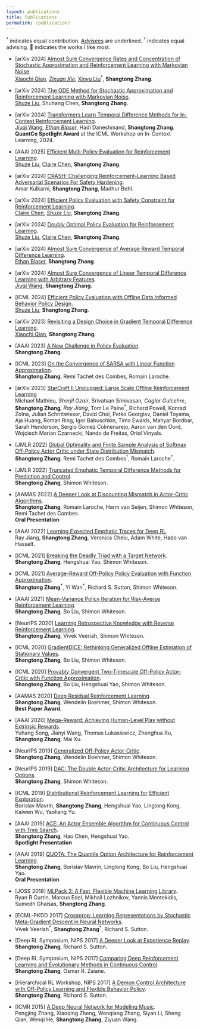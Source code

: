 ```yaml
---
layout: publications 
title: Publications 
permalink: /publication/
---
```


<sup>*</sup> indicates equal contribution.  <u>Advisees</u> are underlined. <sup>†</sup> indicates equal advising.  &#127881; indicates the works I like most.  

- <span class="rep_pub"></span> [arXiv 2024] [Almost Sure Convergence Rates and Concentration of Stochastic Approximation and Reinforcement Learning with Markovian Noise](https://arxiv.org/abs/2411.13711).  
<u>Xiaochi Qian</u><sup>*</sup>, <u>Zixuan Xie</u><sup>*</sup>, <u>Xinyu Liu</u><sup>*</sup>, **Shangtong Zhang**.  

- <span class="rep_pub"></span> [arXiv 2024] [The ODE Method for Stochastic Approximation and Reinforcement Learning with Markovian Noise](https://arxiv.org/abs/2401.07844).  
<u>Shuze Liu</u>, Shuhang Chen, **Shangtong Zhang**.   

- <span class="rep_pub"></span> [arXiv 2024] [Transformers Learn Temporal Difference Methods for In-Context Reinforcement Learning](https://arxiv.org/abs/2405.13861).   
<u>Jiuqi Wang</u><sup>*</sup>, <u>Ethan Blaser</u><sup>*</sup>, Hadi Daneshmand, **Shangtong Zhang**.  
**QuantCo Spotlight Award** at the ICML Workshop on In-Context Learning, 2024.  

- [AAAI 2025] [Efficient Multi-Policy Evaluation for Reinforcement Learning](https://arxiv.org/abs/2408.08706).  
<u>Shuze Liu</u>, <u>Claire Chen</u>, **Shangtong Zhang**.  

- [arXiv 2024] [CRASH: Challenging Reinforcement-Learning Based Adversarial Scenarios For Safety Hardening](https://arxiv.org/abs/2411.16996).  
Amar Kulkarni, **Shangtong Zhang**, Madhur Behl.  

- [arXiv 2024] [Efficient Policy Evaluation with Safety Constraint for Reinforcement Learning](https://arxiv.org/abs/2410.05655).  
<u>Claire Chen</u><sup>*</sup>, <u>Shuze Liu</u><sup>*</sup>, **Shangtong Zhang**.  

- [arXiv 2024] [Doubly Optimal Policy Evaluation for Reinforcement Learning](https://arxiv.org/abs/2410.02226).  
<u>Shuze Liu</u>, <u>Claire Chen</u>, **Shangtong Zhang**.  

- [arXiv 2024] [Almost Sure Convergence of Average Reward Temporal Difference Learning](https://arxiv.org/abs/2409.19546).  
<u>Ethan Blaser</u>, **Shangtong Zhang**.  

- [arXiv 2024] [Almost Sure Convergence of Linear Temporal Difference Learning with Arbitrary Features](https://arxiv.org/abs/2409.12135).  
<u>Jiuqi Wang</u>, **Shangtong Zhang**.  

- [ICML 2024] [Efficient Policy Evaluation with Offline Data Informed Behavior Policy Design](https://arxiv.org/abs/2301.13734).  
<u>Shuze Liu</u>, **Shangtong Zhang**.   

- [arXiv 2023] [Revisiting a Design Choice in Gradient Temporal Difference Learning](https://arxiv.org/abs/2308.01170).  
<u>Xiaochi Qian</u>, **Shangtong Zhang**.   

- [AAAI 2023] [A New Challenge in Policy Evaluation](https://ojs.aaai.org/index.php/AAAI/article/view/26832).  
**Shangtong Zhang**.  

- [ICML 2023] [On the Convergence of SARSA with Linear Function Approximation](https://arxiv.org/abs/2202.06828).  
**Shangtong Zhang**, Remi Tachet des Combes, Romain Laroche.  

- [arXiv 2023] [StarCraft II Unplugged: Large Scale Offline Reinforcement Learning](https://arxiv.org/abs/2308.03526)  
Michael Mathieu<sup>*</sup>, Sherjil Ozair<sup>*</sup>, Srivatsan Srinivasan<sup>*</sup>, Caglar Gulcehre<sup>*</sup>, **Shangtong Zhang**<sup>*</sup>, Ray Jiang<sup>*</sup>, Tom Le Paine<sup>*</sup>, Richard Powell, Konrad Zolna, Julian Schrittwieser, David Choi, Petko Georgiev, Daniel Toyama, Aja Huang, Roman Ring, Igor Babuschkin, Timo Ewalds, Mahyar Bordbar, Sarah Henderson, Sergio Gomez Colmenarejo, Aaron van den Oord, Wojciech Marian Czarnecki, Nando de Freitas, Oriol Vinyals.  

- [JMLR 2022] [Global Optimality and Finite Sample Analysis of Softmax Off-Policy Actor Critic under State Distribution Mismatch](https://arxiv.org/abs/2111.02997).  
**Shangtong Zhang**, Remi Tachet des Combes<sup>†</sup>, Romain Laroche<sup>†</sup>.  

- [JMLR 2022] [Truncated Emphatic Temporal Difference Methods for Prediction and Control](https://arxiv.org/abs/2108.05338).  
**Shangtong Zhang**, Shimon Whiteson.  

- [AAMAS 2022] [A Deeper Look at Discounting Mismatch in Actor-Critic Algorithms](https://arxiv.org/abs/2010.01069).  
**Shangtong Zhang**, Romain Laroche, Harm van Seijen, Shimon Whiteson, Remi Tachet des Combes.  
**Oral Presentation**

- [AAAI 2022] [Learning Expected Emphatic Traces for Deep RL](https://arxiv.org/abs/2107.05405).  
Ray Jiang, **Shangtong Zhang**, Veronica Chelu, Adam White, Hado van Hasselt.  

- [ICML 2021] [Breaking the Deadly Triad with a Target Network](https://arxiv.org/abs/2101.08862).  
**Shangtong Zhang**, Hengshuai Yao, Shimon Whiteson.  

- [ICML 2021] [Average-Reward Off-Policy Policy Evaluation with Function Approximation](https://arxiv.org/abs/2101.02808).  
**Shangtong Zhang**<sup>\*</sup>, Yi Wan<sup>\*</sup>, Richard S. Sutton, Shimon Whiteson.  

- [AAAI 2021] [Mean-Variance Policy Iteration for Risk-Averse Reinforcement Learning](https://arxiv.org/abs/2004.10888).  
**Shangtong Zhang**, Bo Liu, Shimon Whiteson.  

- [NeurIPS 2020] [Learning Retrospective Knowledge with Reverse Reinforcement Learning](https://arxiv.org/abs/2007.06703).  
**Shangtong Zhang**, Vivek Veeriah, Shimon Whiteson.  

- [ICML 2020] [GradientDICE: Rethinking Generalized Offline Estimation of Stationary Values](https://arxiv.org/abs/2001.11113).  
**Shangtong Zhang**, Bo Liu, Shimon Whiteson.  

- [ICML 2020] [Provably Convergent Two-Timescale Off-Policy Actor-Critic with Function Approximation](https://arxiv.org/abs/1911.04384).  
**Shangtong Zhang**, Bo Liu, Hengshuai Yao, Shimon Whiteson.  

- [AAMAS 2020] [Deep Residual Reinforcement Learning](https://arxiv.org/abs/1905.01072).  
**Shangtong Zhang**, Wendelin Boehmer, Shimon Whiteson.  
**Best Paper Award**.

- [AAAI 2020] [Mega-Reward: Achieving Human-Level Play without Extrinsic Rewards](https://arxiv.org/abs/1905.04640).  
Yuhang Song, Jianyi Wang, Thomas Lukasiewicz, Zhenghua Xu, **Shangtong Zhang**, Mai Xu.  

- [NeurIPS 2019] [Generalized Off-Policy Actor-Critic](https://arxiv.org/abs/1903.11329).  
**Shangtong Zhang**, Wendelin Boehmer, Shimon Whiteson.  

- [NeurIPS 2019] [DAC: The Double Actor-Critic Architecture for Learning Options](https://arxiv.org/abs/1904.12691).  
**Shangtong Zhang**, Shimon Whiteson.  

- [ICML 2019] [Distributional Reinforcement Learning for](https://arxiv.org/abs/1905.06125) [Efficient Exploration](http://www.ifaamas.org/Proceedings/aamas2019/pdfs/p2117.pdf).  
Borislav Mavrin, **Shangtong Zhang**, Hengshuai Yao, Linglong Kong, Kaiwen Wu, Yaoliang Yu.  
<!-- A short version is accepted as an extended abstract at AAMAS 2019.   -->

- [AAAI 2019] [ACE: An Actor Ensemble Algorithm for Continuous Control with Tree Search](https://arxiv.org/abs/1811.02696).  
**Shangtong Zhang**, Hao Chen, Hengshuai Yao.  
**Spotlight Presentation**

- [AAAI 2019] [QUOTA: The Quantile Option Architecture for Reinforcement Learning](https://arxiv.org/abs/1811.02073).  
**Shangtong Zhang**, Borislav Mavrin, Linglong Kong, Bo Liu, Hengshuai Yao.  
**Oral Presentation**

- [JOSS 2018] [MLPack 3: A Fast, Flexible Machine Learning Library](https://joss.theoj.org/papers/f9fb80cf56e79edd4d87e5cf7c5f1759).  
Ryan R Curtin, Marcus Edel, Mikhail Lozhnikov, Yannis Mentekidis, Sumedh Ghaisas, **Shangtong Zhang**.  

- [ECML-PKDD 2017] [Crossprop: Learning Representations by Stochastic Meta-Gradient Descent in Neural Networks](https://link.springer.com/chapter/10.1007/978-3-319-71249-9_27).  
Vivek Veeriah<sup>\*</sup>, **Shangtong Zhang**<sup>\*</sup>, Richard S. Sutton.  

- [Deep RL Symposium, NIPS 2017] [A Deeper Look at Experience Replay](https://arxiv.org/abs/1712.01275).  
**Shangtong Zhang**, Richard S. Sutton.  

- [Deep RL Symposium, NIPS 2017] [Comparing Deep Reinforcement Learning and Evolutionary Methods in Continuous Control](https://arxiv.org/abs/1712.00006).  
**Shangtong Zhang**, Osmar R. Zaiane.  

- [Hierarchical RL Workshop, NIPS 2017] [A Demon Control Architecture with Off-Policy Learning and Flexible Behavior Policy](https://drive.google.com/file/d/1tV1Lw1fIsQTihSzSvBT206XX2_6UjiRB/view).  
**Shangtong Zhang**, Richard S. Sutton.  

- [ICMR 2015] [A Deep Neural Network for Modeling Music](https://dl.acm.org/citation.cfm?id=2749367).  
Pengjing Zhang, Xiaoqing Zheng, Wenqiang Zhang, Siyan Li, Sheng Qian, Wenqi He, **Shangtong Zhang**, Ziyuan Wang.  

